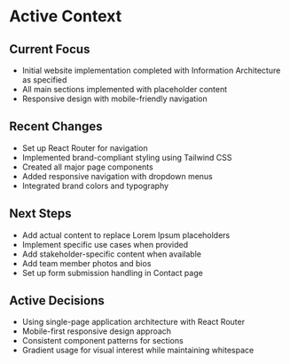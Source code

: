 # Active Context

## Current Focus
- Initial website implementation completed with Information Architecture as specified
- All main sections implemented with placeholder content
- Responsive design with mobile-friendly navigation

## Recent Changes
- Set up React Router for navigation
- Implemented brand-compliant styling using Tailwind CSS
- Created all major page components
- Added responsive navigation with dropdown menus
- Integrated brand colors and typography

## Next Steps
- Add actual content to replace Lorem Ipsum placeholders
- Implement specific use cases when provided
- Add stakeholder-specific content when available
- Add team member photos and bios
- Set up form submission handling in Contact page

## Active Decisions
- Using single-page application architecture with React Router
- Mobile-first responsive design approach
- Consistent component patterns for sections
- Gradient usage for visual interest while maintaining whitespace
